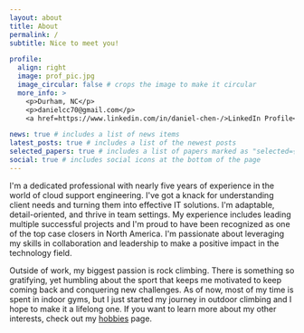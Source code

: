 ```yaml
---
layout: about
title: About
permalink: /
subtitle: Nice to meet you!

profile:
  align: right
  image: prof_pic.jpg
  image_circular: false # crops the image to make it circular
  more_info: >
    <p>Durham, NC</p>
    <p>danielcc70@gmail.com</p>
    <a href=https://www.linkedin.com/in/daniel-chen-/>LinkedIn Profile</a>

news: true # includes a list of news items
latest_posts: true # includes a list of the newest posts
selected_papers: true # includes a list of papers marked as "selected={true}"
social: true # includes social icons at the bottom of the page
---
```


I'm a dedicated professional with nearly five years of experience in the world of cloud support engineering. I've got a knack for understanding client needs and turning them into effective IT solutions. I'm adaptable, detail-oriented, and thrive in team settings. My experience includes leading multiple successful projects and I'm proud to have been recognized as one of the top case closers in North America. I'm passionate about leveraging my skills in collaboration and leadership to make a positive impact in the technology field.

Outside of work, my biggest passion is rock climbing. There is something so gratifying, yet humbling about the sport that keeps me motivated to keep coming back and conquering new challenges. As of now, most of my time is spent in indoor gyms, but I just started my journey in outdoor climbing and I hope to make it a lifelong one. If you want to learn more about my other interests, check out my <a href="https://dl-chen.github.io/projects/">hobbies</a> page. 
